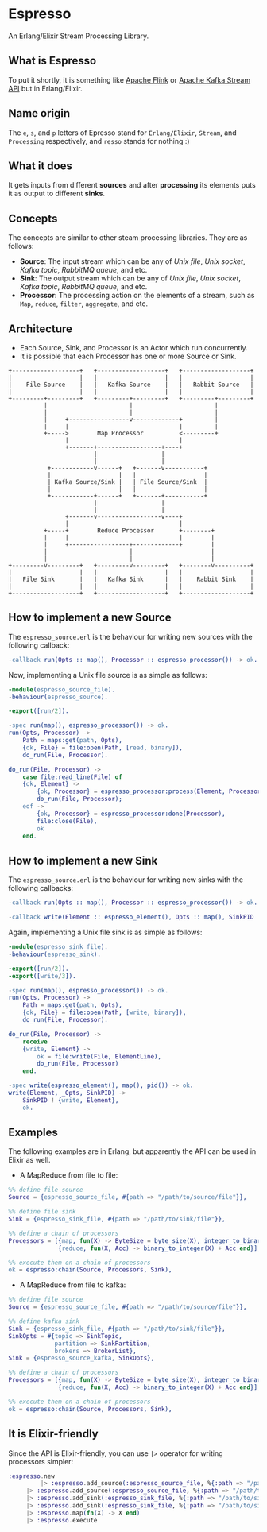 Espresso
=====

An Erlang/Elixir Stream Processing Library.

What is Espresso
-----

To put it shortly, it is something like [Apache Flink]() or [Apache Kafka Stream API]() but in Erlang/Elixir.

Name origin
-----
The `e`, `s`, and `p` letters of Epresso stand for `Erlang/Elixir`, `Stream`, and `Processing` respectively, and `resso` stands for nothing :)

What it does
-----

It gets inputs from different **sources** and after **processing** its elements puts it as output to different **sinks**.

Concepts
-----

The concepts are similar to other steam processing libraries. They are as follows:

- **Source**: The input stream which can be any of *Unix file*, *Unix socket*, *Kafka topic*, *RabbitMQ queue*, and etc.
- **Sink**: The output stream which can be any of *Unix file*, *Unix socket*, *Kafka topic*, *RabbitMQ queue*, and etc.
- **Processor**: The processing action on the elements of a stream, such as `Map`, `reduce`, `filter`, `aggregate`, and etc.

Architecture
-----

- Each Source, Sink, and Processor is an Actor which run concurrently.
- It is possible that each Processor has one or more Source or Sink.


```
+-------------------+   +-------------------+   +-------------------+
|                   |   |                   |   |                   |
|    File Source    |   |   Kafka Source    |   |   Rabbit Source   |
|                   |   |                   |   |                   |
+---------+---------+   +---------+---------+   +---------+---------+
          |                       |                       |
          |                       |                       |
          |     +-----------------v-------------+         |
          |     |                               |         |
          +----->        Map Processor          <---------+
                |                               |
                +-------+------------------+----+
                        |                  |
                        |                  |
           +------------v------+   +-------v-----------+
           |                   |   |                   |
           | Kafka Source/Sink |   | File Source/Sink  |
           |                   |   |                   |
           +------------+------+   +-------+-----------+
                        |                  |
                        |                  |
                +-------v------------------v----+
                |                               |
          +-----+        Reduce Processor       +--------+
          |     |                               |        |
          |     +-----------------+-------------+        |
          |                       |                      |
          |                       |                      |
+---------v---------+   +---------v---------+   +--------v----------+
|                   |   |                   |   |                   |
|   File Sink       |   |   Kafka Sink      |   |    Rabbit Sink    |
|                   |   |                   |   |                   |
+-------------------+   +-------------------+   +-------------------+

```

How to implement a new Source
-----

The `espresso_source.erl` is the behaviour for writing new sources with the following callback:

```erlang
-callback run(Opts :: map(), Processor :: espresso_processor()) -> ok.
```

Now, implementing a Unix file source is as simple as follows:

```erlang
-module(espresso_source_file).
-behaviour(espresso_source).

-export([run/2]).

-spec run(map(), espresso_processor()) -> ok.
run(Opts, Processor) ->
    Path = maps:get(path, Opts),
    {ok, File} = file:open(Path, [read, binary]),
    do_run(File, Processor).

do_run(File, Processor) ->
    case file:read_line(File) of
	{ok, Element} ->
	    {ok, Processor} = espresso_processor:process(Element, Processor),
	    do_run(File, Processor);
	eof ->
	    {ok, Processor} = espresso_processor:done(Processor),
	    file:close(File),
	    ok
    end.
```

How to implement a new Sink
-----

The `espresso_source.erl` is the behaviour for writing new sinks with the following callbacks:

```erlang
-callback run(Opts :: map(), Processor :: espresso_processor()) -> ok.

-callback write(Element :: espresso_element(), Opts :: map(), SinkPID :: pid()) -> ok.
```

Again, implementing a Unix file sink is as simple as follows:

```erlang
-module(espresso_sink_file).
-behaviour(espresso_sink).

-export([run/2]).
-export([write/3]).

-spec run(map(), espresso_processor()) -> ok.
run(Opts, Processor) ->
    Path = maps:get(path, Opts),
    {ok, File} = file:open(Path, [write, binary]),
    do_run(File, Processor).

do_run(File, Processor) ->
    receive
	{write, Element} ->
	    ok = file:write(File, ElementLine),
	    do_run(File, Processor)
    end.

-spec write(espresso_element(), map(), pid()) -> ok.
write(Element, _Opts, SinkPID) ->
    SinkPID ! {write, Element},
    ok.
```

Examples
-----

The following examples are in Erlang, but apparently the API can be used in Elixir as well.

- A MapReduce from file to file:

```erlang
%% define file source
Source = {espresso_source_file, #{path => "/path/to/source/file"}},

%% define file sink
Sink = {espresso_sink_file, #{path => "/path/to/sink/file"}},

%% define a chain of processors
Processors = [{map, fun(X) -> ByteSize = byte_size(X), integer_to_binary(ByteSize) end},
              {reduce, fun(X, Acc) -> binary_to_integer(X) + Acc end}],

%% execute them on a chain of processors
ok = espresso:chain(Source, Processors, Sink),
```

- A MapReduce from file to kafka:

```erlang
%% define file source
Source = {espresso_source_file, #{path => "/path/to/source/file"}},

%% define kafka sink
Sink = {espresso_sink_file, #{path => "/path/to/sink/file"}},
SinkOpts = #{topic => SinkTopic,
             partition => SinkPartition,
             brokers => BrokerList},
Sink = {espresso_source_kafka, SinkOpts},

%% define a chain of processors
Processors = [{map, fun(X) -> ByteSize = byte_size(X), integer_to_binary(ByteSize) end},
              {reduce, fun(X, Acc) -> binary_to_integer(X) + Acc end}],

%% execute them on a chain of processors
ok = espresso:chain(Source, Processors, Sink),
```

It is Elixir-friendly
-----

Since the API is Elixir-friendly, you can use `|>` operator for writing processors simpler:

```elixir
:espresso.new
         |> :espresso.add_source(:espresso_source_file, %{:path => "/path/to/source1"})
	 |> :espresso.add_source(:espresso_source_file, %{:path => "/path/to/source2"})
	 |> :espresso.add_sink(:espresso_sink_file, %{:path => "/path/to/sink1"})
	 |> :espresso.add_sink(:espresso_sink_file, %{:path => "/path/to/sink2"})
	 |> :espresso.map(fn(X) -> X end)
	 |> :espresso.execute
```
